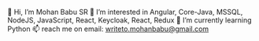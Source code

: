 👋 Hi, I’m Mohan Babu SR
👀 I’m interested in Angular, Core-Java, MSSQL, NodeJS, JavaScript, React, Keycloak, React, Redux
🌱 I’m currently learning Python
📫 reach me on email: writeto.mohanbabu@gmail.com
